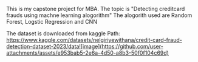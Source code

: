 This is my capstone project for MBA.
The topic is "Detecting creditcard frauds using machne learning alogorithm"
The alogorith used are Random Forest, Logstic Regression and CNN

The dataset is downloaded from kaggle Path: 
https://www.kaggle.com/datasets/nelgiriyewithana/credit-card-fraud-detection-dataset-2023/data![image](https://github.com/user-attachments/assets/e953bab5-2e6a-4d50-a8b3-50f0f104c69d)
